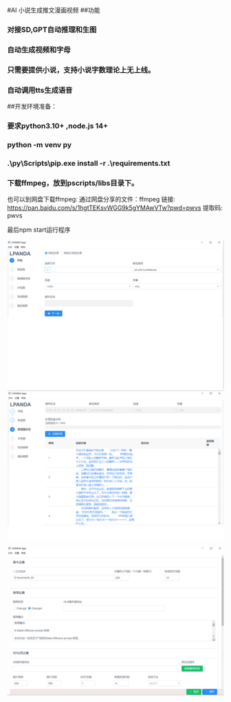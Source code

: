 #AI 小说生成推文漫画视频
##功能
  ### 对接SD,GPT自动推理和生图
  ### 自动生成视频和字母
  ### 只需要提供小说，支持小说字数理论上无上线。
  ### 自动调用tts生成语音
##开发环境准备：
  ### 要求python3.10+ ,node.js 14+

  ### python -m venv py
  ### .\py\Scripts\pip.exe install -r .\requirements.txt


  ### 下载ffmpeg，放到pscripts/libs目录下。
  也可以到网盘下载ffmpeg:
  通过网盘分享的文件：ffmpeg
链接: https://pan.baidu.com/s/1hgtTEKsvWGG9k5gYMAwVTw?pwd=pwvs 提取码: pwvs 


最后npm start运行程序

![x](1.png)
![x](2.png)

![x](3.png)
